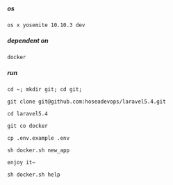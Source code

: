 ##### os
    os x yosemite 10.10.3 dev
    
##### dependent on
    docker 

##### run  
    cd ~; mkdir git; cd git;
 
    git clone git@github.com:hoseadevops/laravel5.4.git
    
    cd laravel5.4
    
    git co docker
    
    cp .env.example .env 
 
    sh docker.sh new_app
    
    enjoy it~
    
    sh docker.sh help


